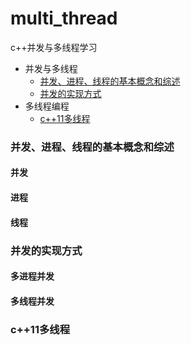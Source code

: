 # multi_thread
c++并发与多线程学习

* 并发与多线程
    * [并发、进程、线程的基本概念和综述](#并发、进程、线程的基本概念和综述)
    * [并发的实现方式](#并发的实现方式)
* 多线程编程
    * [c++11多线程](c+11多线程)
### 并发、进程、线程的基本概念和综述
#### 并发
#### 进程
#### 线程
### 并发的实现方式
#### 多进程并发
#### 多线程并发
### c++11多线程